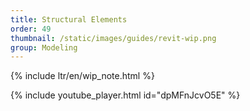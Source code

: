 ```yaml
---
title: Structural Elements
order: 49
thumbnail: /static/images/guides/revit-wip.png
group: Modeling
---
```


{% include ltr/en/wip_note.html %}

{% include youtube_player.html id="dpMFnJcvO5E" %}

